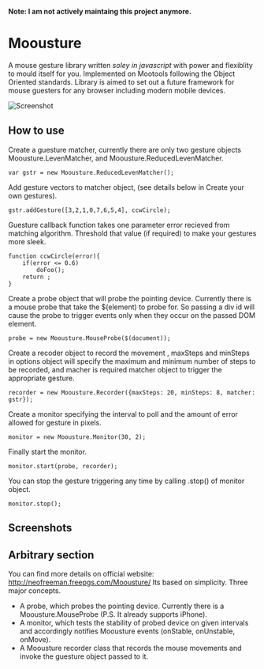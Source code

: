 **Note: I am not actively maintaing this project anymore.**

Moousture
=========

A mouse gesture library written *soley in javascript* with power and flexiblity to mould itself for you. Implemented on Mootools following the Object Oriented standards. Library is aimed to set out a future framework for mouse guesters for any browser including modern mobile devices. 

![Screenshot](http://neofreeman.freepgs.com/Moousture/images/logo.png)

How to use
----------
Create a guesture matcher, currently there are only two gesture objects Moousture.LevenMatcher, and Moousture.ReducedLevenMatcher.

	var gstr = new Moousture.ReducedLevenMatcher();

Add gesture vectors to matcher object, (see details below in Create your own gestures).

	gstr.addGesture([3,2,1,0,7,6,5,4], ccwCircle);

Guesture callback function takes one parameter error recieved from matching algorithm. Threshold that value (if required) to make your gestures more sleek.

	function ccwCircle(error){
		if(error <= 0.6)
			doFoo();
		return ;
    }

Create a probe object that will probe the pointing device. Currently there is a mouse probe that take the $(element) to probe for. So passing a div id will cause the probe to trigger events only when they occur on the passed DOM element.

	probe = new Moousture.MouseProbe($(document));

Create a recoder object to record the movement , maxSteps and minSteps in options object will specify the maximum and minimum number of steps to be recorded, and macher is required matcher object to trigger the appropriate gesture.

	recorder = new Moousture.Recorder({maxSteps: 20, minSteps: 8, matcher: gstr});

Create a monitor specifying the interval to poll and the amount of error allowed for gesture in pixels.

	monitor = new Moousture.Monitor(30, 2);

Finally start the monitor.

	monitor.start(probe, recorder);

You can stop the gesture triggering any time by calling .stop() of monitor object.

	monitor.stop();

Screenshots
-----------

Arbitrary section
-----------------
You can find more details on official website: http://neofreeman.freepgs.com/Moousture/
Its based on simplicity. Three major concepts.

 * A probe, which probes the pointing device. Currently there is a Moousture.MouseProbe (P.S. It already supports iPhone).
 * A monitor, which tests the stability of probed device on given intervals and accordingly notifies Moousture events (onStable, onUnstable, onMove).
 * A Moousture recorder class that records the mouse movements and invoke the guesture object passed to it.